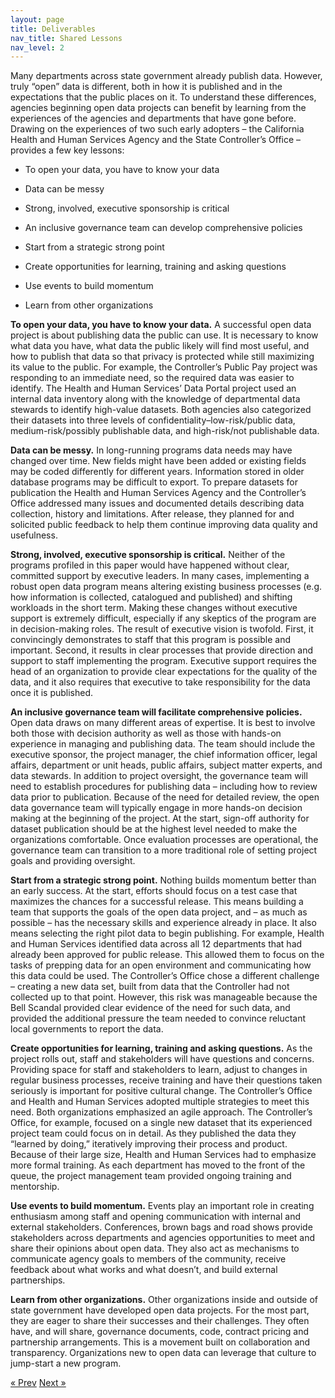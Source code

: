 ```yaml
---
layout: page
title: Deliverables
nav_title: Shared Lessons
nav_level: 2
---
```


Many departments across state government already publish data. However, truly “open” data is different, both in how it is published and in the expectations that the public places on it. To understand these differences, agencies beginning open data projects can benefit by learning from the experiences of the agencies and departments that have gone before. Drawing on the experiences of two such early adopters – the California Health and Human Services Agency and the State Controller’s Office – provides a few key lessons:

*	To open your data, you have to know your data

*	Data can be messy

*	Strong, involved, executive sponsorship is critical

*	An inclusive governance team can develop comprehensive policies

*	Start from a strategic strong point 

*	Create opportunities for learning, training and asking questions

*	Use events to build momentum

*	Learn from other organizations

**To open your data, you have to know your data.** A successful open data project is about publishing data the public can use. It is necessary to know what data you have, what data the public likely will find most useful, and how to publish that data so that privacy is protected while still maximizing its value to the public. For example, the Controller’s Public Pay project was responding to an immediate need, so the required data was easier to identify. The Health and Human Services’ Data Portal project used an internal data inventory along with the knowledge of departmental data stewards to identify high-value datasets. Both agencies also categorized their datasets into three levels of confidentiality–low-risk/public data, medium-risk/possibly publishable data, and high-risk/not publishable data.

**Data can be messy.** In long-running programs data needs may have changed over time. New fields might have been added or existing fields may be coded differently for different years. Information stored in older database programs may be difficult to export. To prepare datasets for publication the Health and Human Services Agency and the Controller’s Office addressed many issues and documented details describing data collection, history and limitations. After release, they planned for and solicited public feedback to help them continue improving data quality and usefulness. 

**Strong, involved, executive sponsorship is critical.** Neither of the programs profiled in this paper would have happened without clear, committed support by executive leaders. In many cases, implementing a robust open data program means altering existing business processes (e.g. how information is collected, catalogued and published) and shifting workloads in the short term. Making these changes without executive support is extremely difficult, especially if any skeptics of the program are in decision-making roles. The result of executive vision is twofold. First, it convincingly demonstrates to staff that this program is possible and important. Second, it results in clear processes that provide direction and support to staff implementing the program.  Executive support requires the head of an organization to provide clear expectations for the quality of the data, and it also requires that executive to take responsibility for the data once it is published. 

**An inclusive governance team will facilitate comprehensive policies.** Open data draws on many different areas of expertise. It is best to involve both those with decision authority as well as those with hands-on experience in managing and publishing data. The team should include the executive sponsor, the project manager, the chief information officer, legal affairs, department or unit heads, public affairs, subject matter experts, and data stewards. In addition to project oversight, the governance team will need to establish procedures for publishing data – including how to review data prior to publication. Because of the need for detailed review, the open data governance team will typically engage in more hands-on decision making at the beginning of the project. At the start, sign-off authority for dataset publication should be at the highest level needed to make the organizations comfortable. Once evaluation processes are operational, the governance team can transition to a more traditional role of setting project goals and providing oversight.

**Start from a strategic strong point.** Nothing builds momentum better than an early success. At the start, efforts should focus on a test case that maximizes the chances for a successful release. This means building a team that supports the goals of the open data project, and – as much as possible – has the necessary skills and experience already in place. It also means selecting the right pilot data to begin publishing. For example, Health and Human Services identified data across all 12 departments that had already been approved for public release. This allowed them to focus on the tasks of prepping data for an open environment and communicating how this data could be used.  The Controller’s Office chose a different challenge – creating a new data set, built from data that the Controller had not collected up to that point. However, this risk was manageable because the Bell Scandal provided clear evidence of the need for such data, and provided the additional pressure the team needed to convince reluctant local governments to report the data.

**Create opportunities for learning, training and asking questions.** As the project rolls out, staff and stakeholders will have questions and concerns. Providing space for staff and stakeholders to learn, adjust to changes in regular business processes, receive training and have their questions taken seriously is important for positive cultural change. The Controller’s Office and Health and Human Services adopted multiple strategies to meet this need. Both organizations emphasized an agile approach. The Controller’s Office, for example, focused on a single new dataset that its experienced project team could focus on in detail. As they published the data they “learned by doing,” iteratively improving their process and product. Because of their large size, Health and Human Services had to emphasize more formal training. As each department has moved to the front of the queue, the project management team provided ongoing training and mentorship. 

**Use events to build momentum.** Events play an important role in creating enthusiasm among staff and opening communication with internal and external stakeholders. Conferences, brown bags and road shows provide stakeholders across departments and agencies opportunities to meet and share their opinions about open data. They also act as mechanisms to communicate agency goals to members of the community, receive feedback about what works and what doesn’t, and build external partnerships.  

**Learn from other organizations.** Other organizations inside and outside of state government have developed open data projects. For the most part, they are eager to share their successes and their challenges. They often have, and will share, governance documents, code, contract pricing and partnership arrangements. This is a movement built on collaboration and transparency. Organizations new to open data can leverage that culture to jump-start a new program.

<!-- Pagination -->
<div class="pagination">
  <a class="pagination-item older" href="{{ site.baseurl }}/04-Lessons-From-Early-Adopters">&laquo; Prev</a>
  <a class="pagination-item newer" href="{{ site.baseurl }}/06-Governance">Next &raquo;</a>
</div>

